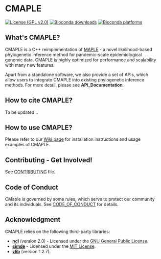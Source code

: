# CMAPLE

[![License (GPL v2.0)](https://img.shields.io/badge/GPL%20v2.0-License?logo=gnu&label=License)](https://opensource.org/license/gpl-2-0)
[![Bioconda downloads](https://img.shields.io/conda/dn/bioconda/cmaple.svg?label=Bioconda%20installs)](https://anaconda.org/bioconda/cmaple)
[![Bioconda platforms](https://img.shields.io/conda/pn/bioconda/cmaple.svg?&label=Bioconda%20platforms)](https://github.com/bioconda/bioconda-recipes/tree/master/recipes/cmaple)


## What's CMAPLE?


CMAPLE is a C++ reimplementation of [MAPLE][MAPLE_FORMAT] - a novel likelihood-based phylogenetic inference method for pandemic-scale epidemiological genomic data. CMAPLE is highly optimized for performance and scalability with many new features.

Apart from a standalone software, we also provide a set of APIs, which allow users to integrate CMAPLE into existing phylogenetic inference methods. For more detail, please see <TBU>**API_Documentation**.


## How to cite CMAPLE?

<TBU>To be updated...


## How to use CMAPLE?


Please refer to our [Wiki page](https://github.com/iqtree/cmaple/wiki) for installation instructions and usage examples of CMAPLE.  


## Contributing - Get Involved!

See [CONTRIBUTING](CONTRIBUTING.md) file.

## Code of Conduct

CMaple is governed by some rules, which serve to protect our community and its individuals. See [CODE_OF_CONDUCT](CODE_OF_CONDUCT.md) for details.


## Acknowledgment
CMAPLE relies on the following third-party libraries:

- **[ncl](https://github.com/mtholder/ncl)** (version 2.0) - Licensed under the [GNU General Public License](https://github.com/mtholder/ncl/blob/master/COPYING).
- **[simde](https://github.com/simd-everywhere/simde)** - Licensed under the [MIT License](https://github.com/simd-everywhere/simde/blob/master/COPYING).
- **[zlib](http://zlib.net/)** (version 1.2.7).



[CMAPLE_RELEASES]: https://github.com/trongnhanuit/cmaple/releases
[Gaston et al. 2011]: https://doi.org/10.1093/bioinformatics/btr470
[MAPLE_FORMAT]: https://www.nature.com/articles/s41588-023-01368-0
[DNA_MODELS]: #dna-models
[AA_MODELS]: #amino-acid-models
[TREE_SEARCH]: #4-set-the-tree-search-type
[Guindon et al., 2010]: https://academic.oup.com/sysbio/article/59/3/307/1702850
[IQ_TREE]: http://www.iqtree.org/
[Abascal et al., 2007]: https://doi.org/10.1093/molbev/msl136
[Adachi and Hasegawa, 1996]: https://doi.org/10.1007/BF02498640
[Adachi et al., 2000]: https://doi.org/10.1007/s002399910038
[Bielawski and Gold, 2002]: https://doi.org/10.1093/genetics/161.4.1589
[Dang et al., 2010]: https://doi.org/10.1186/1471-2148-10-99
[Dang et al., 2022]: https://doi.org/10.1093/sysbio/syac007
[Dayhoff et al., 1978]: http://compbio.berkeley.edu/class/c246/Reading/dayhoff-1978-apss.pdf
[Dimmic et al., 2002]: https://doi.org/10.1007/s00239-001-2304-y
[El-Gebali et al., 2018]: https://doi.org/10.1093/nar/gky995
[Felsenstein, 1981]: https://doi.org/10.1007%2FBF01734359
[Goldman and Yang, 1994]: http://mbe.oxfordjournals.org/content/11/5/725.abstract
[Gu et al., 1995]: http://mbe.oxfordjournals.org/content/12/4/546.abstract
[Hasegawa, Kishino and Yano, 1985]: https://dx.doi.org/10.1007%2FBF02101694
[Henikoff and Henikoff, 1992]: https://dx.doi.org/10.1073%2Fpnas.89.22.10915
[Jarvis et al., 2015]: https://doi.org/10.1186/s13742-014-0038-1
[Jones et al., 1992]: https://dx.doi.org/10.1093%2Fbioinformatics%2F8.3.275
[Jukes and Cantor, 1969]: http://doi.org/10.1016/B978-1-4832-3211-9.50009-7
[Kimura, 1980]: https://doi.org/10.1007%2FBF01731581
[Kimura, 1981]: https://doi.org/10.1073/pnas.78.1.454
[Kosiol and Goldman, 2005]: https://doi.org/10.1093/molbev/msi005
[Kosiol et al., 2007]: https://doi.org/10.1093/molbev/msm064
[Lartillot and Philippe, 2004]: https://doi.org/10.1093/molbev/msh112
[Le and Gascuel, 2008]: https://doi.org/10.1093/molbev/msn067
[Le and Vinh, 2020]: https://doi.org/10.1007/s00239-020-09943-3
[Le et al., 2008a]: https://doi.org/10.1093/bioinformatics/btn445
[Le et al., 2008b]: https://doi.org/10.1098/rstb.2008.0180
[Le and Gascuel, 2010]: https://doi.org/10.1093/sysbio/syq002
[Le et al., 2012]: https://doi.org/10.1093/molbev/mss112
[Lewis, 2001]: https://doi.org/10.1080/106351501753462876
[Minh et al., 2021]: https://doi.org/10.1093/sysbio/syab010
[Misof et al., 2014]: https://doi.org/10.1126/science.1257570
[Mueller and Vingron, 2000]: https://doi.org/10.1089/10665270050514918
[Muse and Gaut, 1994]: http://mbe.oxfordjournals.org/content/11/5/715.abstract
[Nickle et al., 2007]: https://dx.doi.org/10.1371/journal.pone.0000503
[Ran et al., 2018]: https://doi.org/10.1098/rspb.2018.1012
[Rota-Stabelli et al., 2009]: https://doi.org/10.1016/j.ympev.2009.01.011
[Schneider et al., 2005]: https://doi.org/10.1186/1471-2105-6-134
[Shen et al., 2018]: https://doi.org/10.1016/j.cell.2018.10.023
[Soubrier et al., 2012]: https://doi.org/10.1093/molbev/mss140
[Tamura and Nei, 1993]: http://mbe.oxfordjournals.org/cgi/content/abstract/10/3/512
[Tavare, 1986]: http://www.damtp.cam.ac.uk/user/st321/CV_&_Publications_files/STpapers-pdf/T86.pdf
[Veerassamy et al., 2004]: https://doi.org/10.1089/106652703322756195
[Vinh et al., 2017]: https://doi.org/10.1186/s12862-017-0987-y
[Wang et al., 2008]: https://doi.org/10.1186/1471-2148-8-331
[Whelan and Goldman, 2001]: https://doi.org/10.1093/oxfordjournals.molbev.a003851
[Woodhams et al., 2015]: https://doi.org/10.1093/sysbio/syv021
[Wu et al., 2018]: https://doi.org/10.1016%2Fj.dib.2018.04.094
[Yang, 1994]: https://doi.org/10.1007/BF00160154
[Yang, 1995]: http://www.genetics.org/content/139/2/993.abstract
[Yang et al., 1998]: http://mbe.oxfordjournals.org/content/15/12/1600.abstract
[Zharkikh, 1994]: https://doi.org/10.1007/BF00160155
[Guindon et al., 2010]: https://doi.org/10.1093/sysbio/syq010
